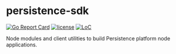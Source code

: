 # persistence-sdk

[![Go Report Card](https://goreportcard.com/badge/github.com/merlin-network/elysium-sdk)](https://goreportcard.com/report/github.com/merlin-network/elysium-sdk)
[![license](https://img.shields.io/github/license/merlin-network/elysium-sdk.svg)](https://github.com/merlin-network/elysium-sdk/blob/master/LICENSE)
[![LoC](https://tokei.rs/b1/github/merlin-network/elysium-sdk)](https://github.com/merlin-network/elysium-sdk)

Node modules and client utilities to build Persistence platform node applications.
